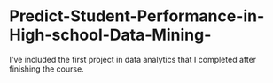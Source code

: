 # Predict-Student-Performance-in-High-school-Data-Mining-
I've included the first project in data analytics that I completed after finishing the course.
